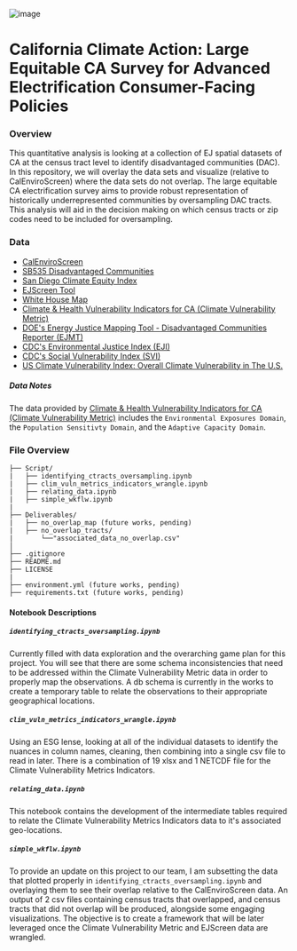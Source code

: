 ![image](https://github.com/The2035Initiative/Buffer_Protocol_2035_Initiative_draft/assets/141206781/a801039a-1760-48e7-915c-76a41e71eac8)
# California Climate Action: Large Equitable CA Survey for Advanced Electrification Consumer-Facing Policies

### Overview
This quantitative analysis is looking at a collection of EJ spatial datasets of CA at the census tract level to identify disadvantaged communities (DAC). In this repository, we will overlay the data sets and visualize (relative to CalEnviroScreen) where the data sets do not overlap. The large equitable CA electrification survey aims to provide robust representation of historically underrepresented communities by oversampling DAC tracts. This analysis will aid in the decision making on which census tracts or zip codes need to be included for oversampling.


### Data
- [CalEnviroScreen](https://oehha.ca.gov/calenviroscreen/maps-data)
- [SB535 Disadvantaged Communities](https://oehha.ca.gov/calenviroscreen/sb535)
- [San Diego Climate Equity Index](https://www.arcgis.com/home/item.html?id=859711eac76f47a7996b39a424c5c222)
- [EJScreen Tool](https://www.epa.gov/ejscreen/download-ejscreen-data)
- [White House Map](https://screeningtool.geoplatform.gov/en/downloads#3/33.47/-97.5)
- [Climate & Health Vulnerability Indicators for CA (Climate Vulnerability Metric)](https://www.cdph.ca.gov/Programs/OHE/Pages/CC-Health-Vulnerability-Indicators.aspx#) 
- [DOE's Energy Justice Mapping Tool - Disadvantaged Communities Reporter (EJMT)](https://energyjustice.egs.anl.gov/)
- [CDC's Environmental Justice Index (EJI)](https://www.atsdr.cdc.gov/placeandhealth/eji/index.html)
- [CDC's Social Vulnerability Index (SVI)](https://www.atsdr.cdc.gov/placeandhealth/svi/index.html)
- [US Climate Vulnerability Index: Overall Climate Vulnerability in The U.S.](https://map.climatevulnerabilityindex.org/map/cvi_overall/usa?mapBoundaries=Tract&mapFilter=0&reportBoundaries=Tract&geoContext=State)

##### Data Notes

The data provided by [Climate & Health Vulnerability Indicators for CA (Climate Vulnerability Metric)](https://www.cdph.ca.gov/Programs/OHE/Pages/CC-Health-Vulnerability-Indicators.aspx#) includes the `Environmental Exposures Domain`, the `Population Sensitivty Domain`, and the `Adaptive Capacity Domain`.

### File Overview 
```
├── Script/
|   ├── identifying_ctracts_oversampling.ipynb
|   ├── clim_vuln_metrics_indicators_wrangle.ipynb
|   ├── relating_data.ipynb
|   ├── simple_wkflw.ipynb
|
├── Deliverables/
|   ├── no_overlap_map (future works, pending)
|   ├── no_overlap_tracts/
|       └──"associated_data_no_overlap.csv"
│   
├── .gitignore
├── README.md
├── LICENSE
|
├── environment.yml (future works, pending)
├── requirements.txt (future works, pending)

```

#### Notebook Descriptions

##### `identifying_ctracts_oversampling.ipynb`
Currently filled with data exploration and the overarching game plan for this project.
You will see that there are some schema inconsistencies that need to be addressed within the Climate Vulnerability Metric data in order to properly map the observations.
A db schema is currently in the works to create a temporary table to relate the observations to their appropriate geographical locations.

##### `clim_vuln_metrics_indicators_wrangle.ipynb`
Using an ESG lense, looking at all of the individual datasets to identify the nuances in column names, cleaning, then combining into a single csv file to read in later.
There is a combination of 19 xlsx and 1 NETCDF file for the Climate Vulnerability Metrics Indicators.

##### `relating_data.ipynb`
This notebook contains the development of the intermediate tables required to relate the Climate Vulnerability Metrics Indicators data to it's associated geo-locations.

##### `simple_wkflw.ipynb`
To provide an update on this project to our team, I am subsetting the data that plotted properly in `identifying_ctracts_oversampling.ipynb` and overlaying them to see their overlap relative to the CalEnviroScreen data. An output of 2 csv files containing census tracts that overlapped, and census tracts that did not overlap will be produced, alongside some engaging visualizations. The objective is to create a framework that will be later leveraged once the Climate Vulnerability Metric and EJScreen data are wrangled.